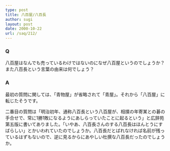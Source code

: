 ```yaml
---
type: post
title: 八百屋/八百長
author: sugi
layout: post
date: 2000-10-22
url: /saq/212/
---
```

### Q 

八百屋はなんでも売っているわけではないのになぜ八百屋というのでしょうか？また八百長という言葉の由来は何でしょう？

### A 

最初の質問に関しては、「青物屋」が省略されて「青屋」。それから「八百屋」に転じたそうです。

二番目の質問は「明治初年、通称八百長という八百屋が、相撲の年寄某との碁の手合せで、常に1勝1敗になるようにあしらっていたことに起るという」と広辞苑第五版に書いてありました。「いやあ、八百長さんのする八百長はほんとうにすばらしい」とかいわれていたのでしょうか。八百長だとばれなければ名前が残っているはずもないので、逆に見るからにあやしい杜撰な八百長だったのでしょうか。
